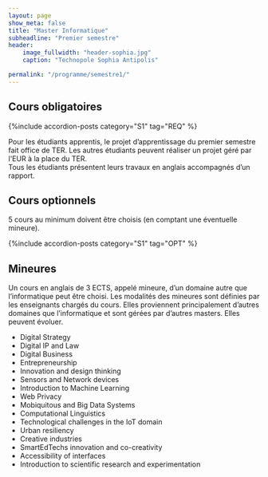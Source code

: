 ```yaml
---
layout: page
show_meta: false
title: "Master Informatique"
subheadline: "Premier semestre"
header:
    image_fullwidth: "header-sophia.jpg"
    caption: "Technopole Sophia Antipolis"

permalink: "/programme/semestre1/"
---
```



<!-- Listing posts by tag template from http://github.com/cagrimmett/jekyll-tools -->


## Cours obligatoires ##

{%include accordion-posts category="S1" tag="REQ" %}

Pour les étudiants apprentis, le projet d’apprentissage du premier semestre fait office de TER.
Les autres étudiants peuvent réaliser un projet géré par l'EUR à la place du TER.  
Tous les étudiants présentent leurs travaux en anglais accompagnés d’un rapport.

## Cours optionnels ##

5 cours au minimum doivent être choisis (en comptant une éventuelle mineure).

{%include accordion-posts category="S1" tag="OPT" %}

## Mineures ##
  
Un cours en anglais de 3 ECTS, appelé mineure, d’un domaine autre que l’informatique peut être choisi.
Les modalités des mineures sont définies par les enseignants chargés du cours.
Elles proviennent principalement d’autres domaines que l’informatique et sont gérées par d’autres masters. Elles peuvent évoluer.

- Digital Strategy
- Digital IP and Law
- Digital Business
- Entrepreneurship
- Innovation and design thinking
- Sensors and Network devices
- Introduction to Machine Learning
- Web Privacy
- Mobiquitous and Big Data Systems
- Computational Linguistics
- Technological challenges in the IoT domain
- Urban resiliency
- Creative industries
- SmartEdTechs innovation and co-creativity
- Accessibility of interfaces
- Introduction to scientific research and experimentation


